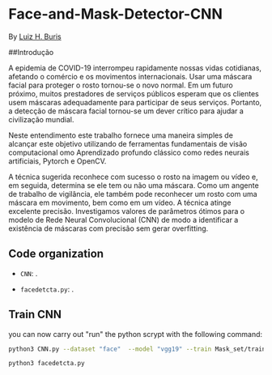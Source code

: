 # Face-and-Mask-Detector-CNN

By [Luiz H. Buris](http://)

##Introdução

A epidemia de COVID-19 interrompeu rapidamente nossas vidas cotidianas, afetando o comércio e os movimentos internacionais. Usar uma máscara facial para proteger o rosto tornou-se o novo normal. Em um futuro próximo, muitos prestadores de serviços públicos esperam que os clientes usem máscaras adequadamente para participar de seus serviços. Portanto, a detecção de máscara facial tornou-se um dever crítico para ajudar a civilização mundial.

Neste entendimento este trabalho fornece uma maneira simples de alcançar este objetivo utilizando de ferramentas fundamentais de visão computacional omo Aprendizado profundo clássico como redes neurais artificiais, Pytorch e OpenCV.

A técnica sugerida reconhece com sucesso o rosto na imagem ou vídeo e, em seguida, determina se ele tem ou não uma máscara. Como um angente de trabalho de vigilância, ele também pode reconhecer um rosto com uma máscara em movimento, bem como em um vídeo. A técnica atinge excelente precisão. Investigamos valores de parâmetros ótimos para o modelo de Rede Neural Convolucional (CNN) de modo a identificar a existência de máscaras com precisão sem gerar overfitting.

## Code organization

- `CNN`: .


- `facedetcta.py`: .


## Train CNN 
you can now carry out "run" the python scrypt with the following command:

```sh
python3 CNN.py --dataset "face"  --model "vgg19" --train Mask_set/train --test Mask_set/test --n_classe 2 --input_size 32 --epoch 20

```


```sh
python3 facedetcta.py 

```
